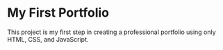 # My First Portfolio

This project is my first step in creating a professional portfolio using only HTML, CSS, and JavaScript.

